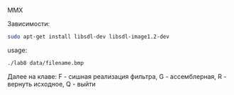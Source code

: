 MMX

Зависимости: 
```bash
sudo apt-get install libsdl-dev libsdl-image1.2-dev
```

usage: 
```bash
./lab8 data/filename.bmp
```

Далее на клаве: F - сишная реализация фильтра, G - ассемблерная, R - вернуть исходное, Q - выйти
